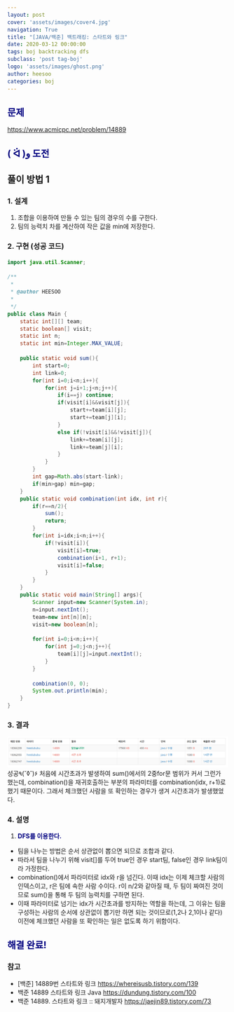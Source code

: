 ```yaml
---
layout: post
cover: 'assets/images/cover4.jpg'
navigation: True
title: "[JAVA/백준] 백트래킹: 스타트와 링크"
date: 2020-03-12 00:00:00
tags: boj backtracking dfs
subclass: 'post tag-boj'
logo: 'assets/images/ghost.png'
author: heesoo
categories: boj
---
```

## <span style="color:navy">문제</span>
<https://www.acmicpc.net/problem/14889>

## <span style="color:navy">( ᐛ )و 도전</span>

## 풀이 방법 1

### 1. 설계
1. 조합을 이용하여 만들 수 있는 팀의 경우의 수를 구한다.
2. 팀의 능력치 차를 계산하여 작은 값을 min에 저장한다.

### 2. 구현 (성공 코드)
```java
import java.util.Scanner;

/**
 * 
 * @author HEESOO
 *
 */
public class Main {
	static int[][] team;
	static boolean[] visit;
	static int n;
	static int min=Integer.MAX_VALUE;
	
	public static void sum(){
		int start=0;
		int link=0;
		for(int i=0;i<n;i++){
			for(int j=i+1;j<n;j++){
				if(i==j) continue;
				if(visit[i]&&visit[j]){
					start+=team[i][j];
					start+=team[j][i];
				}
				else if(!visit[i]&&!visit[j]){
					link+=team[i][j];
					link+=team[j][i];
				}
			}
		}
		int gap=Math.abs(start-link);
		if(min>gap) min=gap;
	}
	public static void combination(int idx, int r){
		if(r==n/2){
			sum();
			return;
		}
		for(int i=idx;i<n;i++){
			if(!visit[i]){
				visit[i]=true;
				combination(i+1, r+1);
				visit[i]=false;
			}
		}
	}
	public static void main(String[] args){
		Scanner input=new Scanner(System.in);
		n=input.nextInt();
		team=new int[n][n];
		visit=new boolean[n];
		
		for(int i=0;i<n;i++){
			for(int j=0;j<n;j++){
				team[i][j]=input.nextInt();
			}
		}
		
		combination(0, 0);
		System.out.println(min);
	}
}
 ```

### 3. 결과
![실행결과](./assets/images/200312_1.PNG)
성공٩(˘◊˘)۶
처음에 시간초과가 발생하여 sum()에서의 2중for문 범위가 커서 그런가 했는데, combination()을 재귀호출하는 부분의 파라미터를 combination(idx, r+1)로 했기 때문이다. 그래서 체크했던 사람을 또 확인하는 경우가 생겨 시간초과가 발생했었다.

### 4. 설명
1. **<span style="color:navy">DFS를 이용한다.</span>**
- 팀을 나누는 방법은 순서 상관없이 뽑으면 되므로 조합과 같다.
- 따라서 팀을 나누기 위해 visit[]를 두어 true인 경우 start팀, false인 경우 link팀이라 가정한다.
- combination()에서 파라미터로 idx와 r을 넘긴다. 이때 idx는 이제 체크할 사람의 인덱스이고, r은 팀에 속한 사람 수이다. r이 n/2와 같아질 때, 두 팀이 짜여진 것이므로 sum()을 통해 두 팀의 능력치를 구하면 된다.
- 이때 파라미터로 넘기는 idx가 시간초과를 방지하는 역할을 하는데, 그 이유는 팀을 구성하는 사람의 순서에 상관없이 뽑기만 하면 되는 것이므로(1,2나 2,1이나 같다) 이전에 체크했던 사람을 또 확인하는 일은 없도록 하기 위함이다.

## <span style="color:navy">해결 완료!</span>

### 참고
- [백준] 14889번 스타트와 링크 <https://whereisusb.tistory.com/139>
- 백준 14889 스타트와 링크 Java <https://dundung.tistory.com/100>
- 백준 14889. 스타트와 링크 :: 돼지개발자 <https://jaejin89.tistory.com/73>